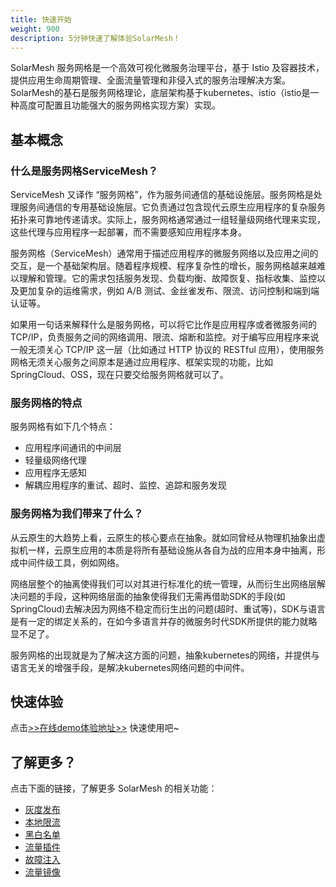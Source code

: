 ```yaml
---
title: 快速开始
weight: 900
description: 5分钟快速了解体验SolarMesh！
---
```


SolarMesh 服务网格是一个高效可视化微服务治理平台，基于 Istio 及容器技术，提供应用生命周期管理、全面流量管理和非侵入式的服务治理解决方案。
SolarMesh的基石是服务网格理论，底层架构基于kubernetes、istio（istio是一种高度可配置且功能强大的服务网格实现方案）实现。

## 基本概念

### 什么是服务网格ServiceMesh？

ServiceMesh 又译作 “服务网格”，作为服务间通信的基础设施层。服务网格是处理服务间通信的专用基础设施层。它负责通过包含现代云原生应用程序的复杂服务拓扑来可靠地传递请求。实际上，服务网格通常通过一组轻量级网络代理来实现，这些代理与应用程序一起部署，而不需要感知应用程序本身。

服务网格（ServiceMesh）通常用于描述应用程序的微服务网络以及应用之间的交互，是一个基础架构层。随着程序规模、程序复杂性的增长，服务网格越来越难以理解和管理。它的需求包括服务发现、负载均衡、故障恢复、指标收集、监控以及更加复杂的运维需求，例如 A/B 测试、金丝雀发布、限流、访问控制和端到端认证等。

如果用一句话来解释什么是服务网格，可以将它比作是应用程序或者微服务间的 TCP/IP，负责服务之间的网络调用、限流、熔断和监控。对于编写应用程序来说一般无须关心 TCP/IP 这一层（比如通过 HTTP 协议的 RESTful 应用），使用服务网格无须关心服务之间原本是通过应用程序、框架实现的功能，比如 SpringCloud、OSS，现在只要交给服务网格就可以了。

### 服务网格的特点

服务网格有如下几个特点：

* 应用程序间通讯的中间层
* 轻量级网络代理
* 应用程序无感知
* 解耦应用程序的重试、超时、监控、追踪和服务发现

### 服务网格为我们带来了什么？

从云原生的大趋势上看，云原生的核心要点在抽象。就如同曾经从物理机抽象出虚拟机一样，云原生应用的本质是将所有基础设施从各自为战的应用本身中抽离，形成中间件级工具，例如网络。

网络层整个的抽离使得我们可以对其进行标准化的统一管理，从而衍生出网络层解决问题的手段，这种网络层面的抽象使得我们无需再借助SDK的手段(如SpringCloud)去解决因为网络不稳定而衍生出的问题(超时、重试等)，SDK与语言是有一定的绑定关系的，在如今多语言并存的微服务时代SDK所提供的能力就略显不足了。

服务网格的出现就是为了解决这方面的问题，抽象kubernetes的网络，并提供与语言无关的增强手段，是解决kubernetes网络问题的中间件。

## 快速体验

 点击[>>在线demo体验地址>>](http://demo.solarmesh.cn/) 快速使用吧~

## 了解更多？

点击下面的链接，了解更多 SolarMesh 的相关功能：

- [灰度发布](/zh/docs/v1.12.x/tutorials/canary/)
- [本地限流](/zh/docs/v1.12.x/tutorials/ratelimit/)
- [黑白名单](/zh/docs/v1.12.x/tutorials/ap/)
- [流量插件](/zh/docs/v1.12.x/tutorials/mirror/)
- [故障注入](/zh/docs/v1.12.x/tutorials/fault/)
- [流量镜像](/zh/docs/v1.12.x/tutorials/mirror/)
